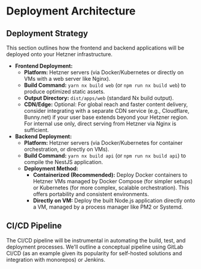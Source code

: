 # Deployment Architecture

## Deployment Strategy

This section outlines how the frontend and backend applications will be deployed onto your Hetzner infrastructure.

  * **Frontend Deployment:**
      * **Platform:** Hetzner servers (via Docker/Kubernetes or directly on VMs with a web server like Nginx).
      * **Build Command:** `yarn nx build web` (or `npm run nx build web`) to produce optimized static assets.
      * **Output Directory:** `dist/apps/web` (standard Nx build output).
      * **CDN/Edge:** Optional: For global reach and faster content delivery, consider integrating with a separate CDN service (e.g., Cloudflare, Bunny.net) if your user base extends beyond your Hetzner region. For internal use only, direct serving from Hetzner via Nginx is sufficient.
  * **Backend Deployment:**
      * **Platform:** Hetzner servers (via Docker/Kubernetes for container orchestration, or directly on VMs).
      * **Build Command:** `yarn nx build api` (or `npm run nx build api`) to compile the NestJS application.
      * **Deployment Method:**
          * **Containerized (Recommended):** Deploy Docker containers to Hetzner VMs managed by Docker Compose (for simpler setups) or Kubernetes (for more complex, scalable orchestration). This offers portability and consistent environments.
          * **Directly on VM:** Deploy the built Node.js application directly onto a VM, managed by a process manager like PM2 or Systemd.

## CI/CD Pipeline

The CI/CD pipeline will be instrumental in automating the build, test, and deployment processes. We'll outline a conceptual pipeline using GitLab CI/CD (as an example given its popularity for self-hosted solutions and integration with monorepos) or Jenkins.

```yaml